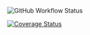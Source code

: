![GitHub Workflow Status](https://img.shields.io/github/workflow/status/antoniodimariano/myprojct3/Run%20Python%20Tests)

[![Coverage Status](https://coveralls.io/repos/github/antoniodimariano/myprojct3/badge.svg?branch=master)](https://coveralls.io/github/antoniodimariano/myprojct3?branch=master)
